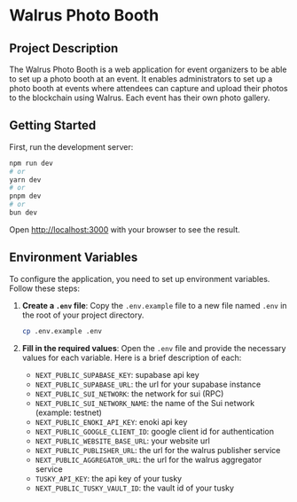 # Walrus Photo Booth

## Project Description

The Walrus Photo Booth is a web application for event organizers to be able to set up a photo booth at an event. It enables administrators to set up a photo booth at events where attendees can capture and upload their photos to the blockchain using Walrus. Each event has their own photo gallery.

## Getting Started

First, run the development server:

```bash
npm run dev
# or
yarn dev
# or
pnpm dev
# or
bun dev
```

Open [http://localhost:3000](http://localhost:3000) with your browser to see the result.

## Environment Variables

To configure the application, you need to set up environment variables. Follow these steps:

1. **Create a `.env` file**: Copy the `.env.example` file to a new file named `.env` in the root of your project directory.

   ```bash
   cp .env.example .env
   ```

2. **Fill in the required values**: Open the `.env` file and provide the necessary values for each variable. Here is a brief description of each:

   - `NEXT_PUBLIC_SUPABASE_KEY`: supabase api key
   - `NEXT_PUBLIC_SUPABASE_URL`: the url for your supabase instance
   - `NEXT_PUBLIC_SUI_NETWORK`: the network for sui (RPC)
   - `NEXT_PUBLIC_SUI_NETWORK_NAME`: the name of the Sui network (example: testnet)
   - `NEXT_PUBLIC_ENOKI_API_KEY`: enoki api key
   - `NEXT_PUBLIC_GOOGLE_CLIENT_ID`: google client id for authentication
   - `NEXT_PUBLIC_WEBSITE_BASE_URL`: your website url 
   - `NEXT_PUBLIC_PUBLISHER_URL`: the url for the walrus publisher service
   - `NEXT_PUBLIC_AGGREGATOR_URL`: the url for the walrus aggregator service
   - `TUSKY_API_KEY`: the api key of your tusky 
   - `NEXT_PUBLIC_TUSKY_VAULT_ID`: the vault id of your tusky